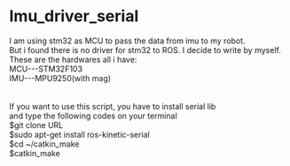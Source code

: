 # Imu_driver_serial

I am using stm32 as MCU to pass the data from imu to my robot.\
But i found there is no driver for stm32 to ROS. I decide to write by myself.\
These are the hardwares all i have:\
MCU---STM32F103\
IMU---MPU9250(with mag)\
\
\
If you want to use this script, you have to install serial lib\
and type the following codes on your terminal\
$git clone URL  \
$sudo apt-get install ros-kinetic-serial  \
$cd ~/catkin_make  \
$catkin_make
